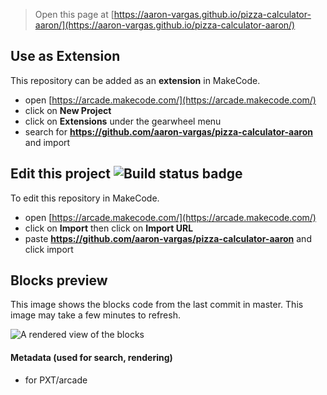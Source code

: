  


> Open this page at [https://aaron-vargas.github.io/pizza-calculator-aaron/](https://aaron-vargas.github.io/pizza-calculator-aaron/)

## Use as Extension

This repository can be added as an **extension** in MakeCode.

* open [https://arcade.makecode.com/](https://arcade.makecode.com/)
* click on **New Project**
* click on **Extensions** under the gearwheel menu
* search for **https://github.com/aaron-vargas/pizza-calculator-aaron** and import

## Edit this project ![Build status badge](https://github.com/aaron-vargas/pizza-calculator-aaron/workflows/MakeCode/badge.svg)

To edit this repository in MakeCode.

* open [https://arcade.makecode.com/](https://arcade.makecode.com/)
* click on **Import** then click on **Import URL**
* paste **https://github.com/aaron-vargas/pizza-calculator-aaron** and click import

## Blocks preview

This image shows the blocks code from the last commit in master.
This image may take a few minutes to refresh.

![A rendered view of the blocks](https://github.com/aaron-vargas/pizza-calculator-aaron/raw/master/.github/makecode/blocks.png)

#### Metadata (used for search, rendering)

* for PXT/arcade
<script src="https://makecode.com/gh-pages-embed.js"></script><script>makeCodeRender("{{ site.makecode.home_url }}", "{{ site.github.owner_name }}/{{ site.github.repository_name }}");</script>
